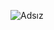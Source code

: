 ![Adsız](https://user-images.githubusercontent.com/96916049/160286939-1964550f-bd9e-4237-85f4-ef19be5eadd6.png)

